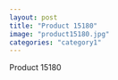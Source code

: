 ```yaml
---
layout: post
title: "Product 15180"
image: "product15180.jpg"
categories: "category1"
---
```

Product 15180
